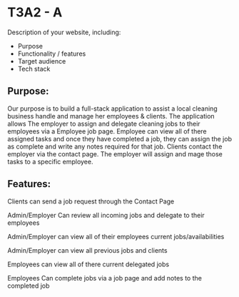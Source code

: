 # T3A2 - A 


Description of your website, including:
- Purpose
- Functionality / features
- Target audience
- Tech stack

## **Purpose:**

Our purpose is to build a full-stack application to assist a local cleaning business handle and manage her employees & clients. The application allows The employer to assign and delegate cleaning jobs to their employees via a Employee job page. Employee can view all of there assigned tasks and once they have completed a job, they can assign the job as complete and write any notes required for that job. Clients contact the employer via the contact page. The employer will assign and mage those tasks to a specific employee.


## **Features:**

Clients can send a job request through the Contact Page

Admin/Employer Can review all incoming jobs and delegate to their employees

Admin/Employer can view all of their employees current jobs/availabilities

Admin/Employer can view all previous jobs and clients

Employees can view all of there current delegated jobs

Employees Can complete jobs via a job page and add notes to the completed job



